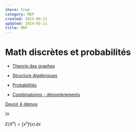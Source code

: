 ```yaml
---  
share: true  
category: MDP  
created: 2023-09-21  
updated: 2024-05-21  
title: MDP  
---  
```

# Math discrètes et probabilités  
  
- [Theorie des graphes](Theorie%20des%20graphes.md)  
  
- [Structure Algébriques](Structure%20Alg%C3%A9briques.md)  
  
- [Probabilités](Probabilit%C3%A9s.md)  
  
- [Combinatoires - dénombrements](Combinatoires%20-%20d%C3%A9nombrements.md)  
  
[Devoir 4 démos](Devoir%204%20d%C3%A9mos.md)  
  
  
\n

$E(X^n)=\int x^nf(x) \, dx$  
